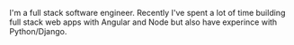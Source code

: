 I'm a full stack software engineer.  Recently I've spent a lot of time building full stack web apps with Angular and Node but also have experince with Python/Django. 
